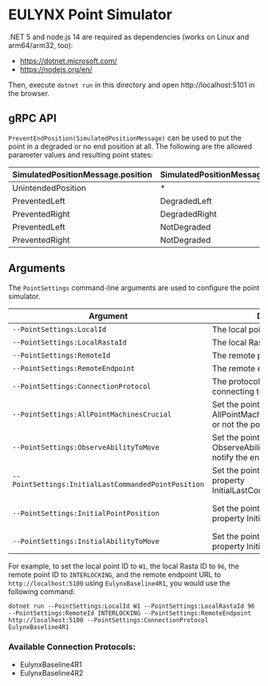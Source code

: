 EULYNX Point Simulator
===============

.NET 5 and node.js 14 are required as dependencies (works on Linux and arm64/arm32, too):

- https://dotnet.microsoft.com/
- https://nodejs.org/en/

Then, execute `dotnet run` in this directory and open http://localhost:5101 in the browser.


## gRPC API

`PreventEndPosition(SimulatedPositionMessage)` can be used to put the point in a degraded or no end position at all.
The following are the allowed parameter values and resulting point states:

|SimulatedPositionMessage.position|SimulatedPositionMessage.degradedPosition|pointPosition|degradedPointPosition|
|--|--|--|--|
|UnintendedPosition| * | NoEndPosition | NotDegraded
|PreventedLeft|DegradedLeft| NoEndPosition | DegradedLeft
|PreventedRight|DegradedRight| NoEndPosition | DegradedRight
|PreventedLeft|NotDegraded| NoEndPosition | NotDegraded
|PreventedRight|NotDegraded| NoEndPosition | NotDegraded

## Arguments

The `PointSettings` command-line arguments are used to configure the point simulator.

| Argument | Description | Possible Values
|---|---|--|
| `--PointSettings:LocalId` | The local point ID. |
| `--PointSettings:LocalRastaId` | The local Rasta ID. |
| `--PointSettings:RemoteId` | The remote point ID. |
| `--PointSettings:RemoteEndpoint` | The remote endpoint URL. |
| `--PointSettings:ConnectionProtocol` | The protocol to use  when connecting to an endpoint. |
| `--PointSettings:AllPointMachinesCrucial` | Set the point property AllPointMachinesCrucial. Whether or not the point can be degraded. | true/ false |
| `--PointSettings:ObserveAbilityToMove` | Set the point property ObserveAbilityToMove. Should notify the endpoint of that ability. | true/ false|
| `--PointSettings:InitialLastCommandedPointPosition` | Set the point to start with specific property InitialLastCommandedPointPosition. | Left/ Right/ UnintendedPosition/ NoEndPosition|
| `--PointSettings:InitialPointPosition` | Set the point to start with specific property InitialPointPosition. | Left/ Right/ UnintendedPosition/ NoEndPosition| `--PointSettings:InitialDegradedPointPosition` | Set the point to start with specific property InitialDegradedPointPosition. | DegradedLeft/ DegradedRight/ NotDegraded/ NotApplicable 
| `--PointSettings:InitialAbilityToMove` | Set the point to start with specific property InitialAbilityToMove. | UnAbleToMove/ AbleToMove |

For example, to set the local point ID to `W1`, the local Rasta ID to `96`, the remote point ID to `INTERLOCKING`, and the remote endpoint URL to `http://localhost:5100` using `EulynxBaseline4R1`, you would use the following command:
```
dotnet run --PointSettings:LocalId W1 --PointSettings:LocalRastaId 96 --PointSettings:RemoteId INTERLOCKING --PointSettings:RemoteEndpoint http://localhost:5100 --PointSettings:ConnectionProtocol EulynxBaseline4R1
```

### Available Connection Protocols:
- EulynxBaseline4R1
- EulynxBaseline4R2
